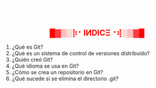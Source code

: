 # <center><span style = "color:white">★彡[ɢɪᴛ]彡★


## <center> <span style = "color:red"> █▓▒­░⡷⠂IИDICΞ⠐⢾░▒▓█ </span>

1. ¿Qué es Git?
2. ¿Qué es un sistema de control de versiones distribuido?
3. ¿Quién creó Git?
4. ¿Qué idioma se usa en Git?
5. ¿Cómo se crea un repositorio en Git?
6. ¿Qué sucede si se elimina el directorio .git?


 